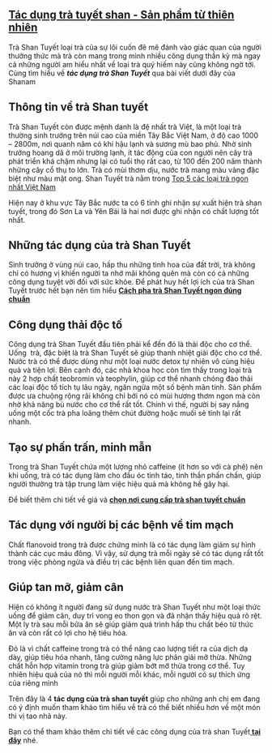 <h2><a href="https://shanamtra.tumblr.com/post/178684539884/t%C3%A1c-d%E1%BB%A5ng-tr%C3%A0-tuy%E1%BA%BFt-shan-s%E1%BA%A3n-ph%E1%BA%A9m-t%E1%BB%AB-thi%C3%AAn-nhi%C3%AAn">Tác dụng trà tuyết shan - Sản phẩm từ thiên nhiên</a></h2>

<div class="body-text">
<p>Trà Shan Tuyết loại trà của sự lôi cuốn đê mê đánh vào giác quan của người thưởng thức mà trà còn mang trong mình nhiều công dụng thần kỳ mà ngay cả những người am hiểu nhất về loại trà quý hiếm này cũng không ngờ tới. Cùng tìm hiểu về <em><strong>tác dụng trà Shan Tuyết</strong></em> qua bài viết dưới đây của Shanam</p>

<h2>Thông tin về trà Shan tuyết</h2>

<p>Trà&nbsp;Shan Tuyết&nbsp;còn được mệnh danh là đệ nhất trà Việt, là một loại trà thường sinh trưởng trên núi cao của miền Tây Bắc Việt Nam, ở độ cao 1000 &ndash; 2800m, nơi quanh năm có khí hậu lạnh và sương mù bao phủ. Nhờ sinh trưởng hoang dã ở môi trường lạnh, ít tác động của con người nên cây trà phát triển khá chậm nhưng lại có tuổi thọ rất cao, từ 100 đến 200 năm thành những cây cổ thụ to lớn. Trà có mùi thơm dịu, nước trà mang màu vàng đặc biệt như màu mật ong. Shan Tuyết trà nằm trong <a href="https://t.umblr.com/redirect?z=https%3A%2F%2Fshanam.com.vn%2Fcac-loai-tra-ngon-viet-nam.html&amp;t=MmI5ZTUxNzgwNmJlNWUwN2U3NmJiNjczY2IxOTA2ZTJiZDAzMDJhNyxWakxRbDBJTA%3D%3D&amp;b=t%3AnB0N7axJZFD19W4uC1rANw&amp;p=https%3A%2F%2Fshanamtra.tumblr.com%2Fpost%2F178684539884%2Ft%C3%A1c-d%E1%BB%A5ng-tr%C3%A0-tuy%E1%BA%BFt-shan-s%E1%BA%A3n-ph%E1%BA%A9m-t%E1%BB%AB-thi%C3%AAn-nhi%C3%AAn&amp;m=1">Top 5 các loại trà ngon nhất Việt Nam</a></p>

<p>Hiện nay ở khu vực Tây Bắc nước ta có 6 tỉnh ghi nhận sự xuất hiện trà shan tuyết, trong đó Sơn La và Yên Bái là hai nơi được ghi nhận có chất lượng tốt nhất.</p>

<h2>Những tác dụng của trà Shan Tuyết</h2>

<p>Sinh trưởng ở vùng núi cao, hấp thu những tinh hoa của đất trời, trà không chỉ có hương vị khiến người ta nhớ mãi không quên mà còn có cả những công dụng tuyệt vời đối với sức khỏe. Để phát huy hết lợi ích của trà Shan Tuyết trước hết bạn nên tìm hiểu <strong><a href="https://t.umblr.com/redirect?z=https%3A%2F%2Fshanam.com.vn%2Fcach-pha-tra-shan-tuyet.html&amp;t=YTYwYTQyMmUyZDYzYWIyYzMyYzIwYTY2NDVkYzliMTRlMjJmOGNiYixWakxRbDBJTA%3D%3D&amp;b=t%3AnB0N7axJZFD19W4uC1rANw&amp;p=https%3A%2F%2Fshanamtra.tumblr.com%2Fpost%2F178684539884%2Ft%C3%A1c-d%E1%BB%A5ng-tr%C3%A0-tuy%E1%BA%BFt-shan-s%E1%BA%A3n-ph%E1%BA%A9m-t%E1%BB%AB-thi%C3%AAn-nhi%C3%AAn&amp;m=1">Cách pha trà Shan Tuyết ngon đúng chuẩn</a></strong></p>

<h2>Công dụng thải độc tố</h2>

<p>Công dụng trà Shan Tuyết đầu tiên phải kể đến đó là thải độc cho cơ thể. Uống &nbsp;trà, đặc biệt là trà Shan Tuyết sẽ giúp thanh nhiệt giải độc cho cơ thể. Nước trà có thể được dùng như một loại nước detox tự nhiên vô cùng hiệu quả và tiện lợi. Bên cạnh đó, các nhà khoa học còn tìm thấy trong loại trà này 2 hợp chất teobromin và teophylin, giúp cơ thể nhanh chóng đào thải các loại độc tố tích tụ lâu ngày, ngăn ngừa một số bệnh mãn tính. Sản phẩm được ưa chuộng rộng rãi không chỉ bởi nó có mùi hương thơm ngon mà còn nhờ khả năng bù nước cho cơ thể rất tốt. Chính vì thế, người bị say nắng uống một cốc trà pha loãng thêm chút đường hoặc muối sẽ tỉnh lại rất nhanh.</p>

<h2>Tạo sự phấn trấn, minh mẫn</h2>

<p>Trong trà Shan Tuyết chứa một lượng nhỏ caffeine (ít hơn so với cà phê) nên khi uống, trà có tác dụng làm cho đầu óc tỉnh táo, tinh thần phấn chấn, giúp người thưởng trà tập trung làm việc hiệu quả mà không hề gây hại.</p>

<p>Để biết thêm chi tiết về giá và <a href="https://t.umblr.com/redirect?z=https%3A%2F%2Fshanam.com.vn%2Ftra-shan-tuyet-gia-bao-nhieu.html&amp;t=NDliN2E4ODAzOGJlZWVhOTIzYjBhZmMyNWJmZTNkN2Q4MzZmOTljYyxWakxRbDBJTA%3D%3D&amp;b=t%3AnB0N7axJZFD19W4uC1rANw&amp;p=https%3A%2F%2Fshanamtra.tumblr.com%2Fpost%2F178684539884%2Ft%C3%A1c-d%E1%BB%A5ng-tr%C3%A0-tuy%E1%BA%BFt-shan-s%E1%BA%A3n-ph%E1%BA%A9m-t%E1%BB%AB-thi%C3%AAn-nhi%C3%AAn&amp;m=1"><strong>chọn nơi cung cấp trà shan tuyết chuẩn</strong></a></p>

<h2>Tác dụng với người bị các bệnh về tim mạch</h2>

<p>Chất flanovoid trong trà được chứng minh là có tác dụng làm giảm sự hình thành các cục máu đông. Vì vậy, sử dụng trà mỗi ngày sẽ có tác dụng rất tốt trong việc phòng ngừa và điều trị các bệnh liên quan đến tim mạch.</p>

<h2>Giúp tan mỡ, giảm cân</h2>

<p>Hiện có không ít người đang sử dụng nước trà Shan Tuyết như một loại thức uống để giảm cân, duy trì vong eo thon gọn và đã nhận thấy hiệu quả rõ rệt. Một ly trà sau mỗi bữa ăn sẽ giúp giảm quá trình hấp thu chất béo từ thức ăn và còn rất có lợi cho hệ tiêu hóa.</p>

<p>Đó là vì chất caffeine trong trà có thể nâng cao lượng tiết ra của dịch dạ dày, giúp tiêu hóa nhanh, tăng cường năng lực phân giải mỡ thừa. Những chất hỗn hợp vitamin trong trà giúp giảm bớt mỡ thừa trong cơ thể. Tuy nhiên hiệu quả của nó thì mỗi người mỗi khác, mỗi người có sự thích ứng của riêng mình</p>

<p>Trên đây là 4 <strong>tác dụng của trà shan tuyết</strong> giúp cho những anh chị em đang có ý định muốn tham khảo tìm hiểu về trà có thể biết nhiều hơn về một món thi vị tao nhã này.</p>

<p>Bạn có thể tham khảo thêm chi tiết về các công dụng của trà shan Tuyết<a href="https://t.umblr.com/redirect?z=https%3A%2F%2Fshanam.com.vn%2Fcong-dung-tra-shan-tuyet.html&amp;t=YjhmMTJiZmExNzZkODY1Zjc4MWJmYTk4ZjRiMDE0Y2JjOTk0NzA4YSxWakxRbDBJTA%3D%3D&amp;b=t%3AnB0N7axJZFD19W4uC1rANw&amp;p=https%3A%2F%2Fshanamtra.tumblr.com%2Fpost%2F178684539884%2Ft%C3%A1c-d%E1%BB%A5ng-tr%C3%A0-tuy%E1%BA%BFt-shan-s%E1%BA%A3n-ph%E1%BA%A9m-t%E1%BB%AB-thi%C3%AAn-nhi%C3%AAn&amp;m=1"><strong> tại đây</strong></a> nhé.</p>
</div>
